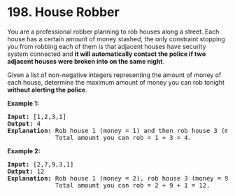 <h1>198. House Robber</h1>
<div><p>You are a professional robber planning to rob houses along a street. Each house has a certain amount of money stashed, the only constraint stopping you from robbing each of them is that adjacent houses have security system connected and <b>it will automatically contact the police if two adjacent houses were broken into on the same night</b>.</p>

<p>Given a list of non-negative integers representing the amount of money of each house, determine the maximum amount of money you can rob tonight <b>without alerting the police</b>.</p>

<p><strong>Example 1:</strong></p>

<pre><strong>Input:</strong> [1,2,3,1]
<strong>Output:</strong> 4
<strong>Explanation:</strong> Rob house 1 (money = 1) and then rob house 3 (money = 3).
&nbsp;            Total amount you can rob = 1 + 3 = 4.</pre>

<p><strong>Example 2:</strong></p>

<pre><strong>Input:</strong> [2,7,9,3,1]
<strong>Output:</strong> 12
<strong>Explanation:</strong> Rob house 1 (money = 2), rob house 3 (money = 9) and rob house 5 (money = 1).
&nbsp;            Total amount you can rob = 2 + 9 + 1 = 12.
</pre>
</div>